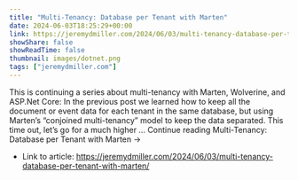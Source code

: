 ```yaml
---
title: "Multi-Tenancy: Database per Tenant with Marten"
date: 2024-06-03T18:25:29+00:00
link: https://jeremydmiller.com/2024/06/03/multi-tenancy-database-per-tenant-with-marten/
showShare: false
showReadTime: false
thumbnail: images/dotnet.png
tags: ["jeremydmiller.com"]
---
```

This is continuing a series about multi-tenancy with Marten, Wolverine, and ASP.Net Core: In the previous post we learned how to keep all the document or event data for each tenant in the same database, but using Marten’s “conjoined multi-tenancy” model to keep the data separated. This time out, let’s go for a much higher … Continue reading Multi-Tenancy: Database per Tenant with Marten →

- Link to article: https://jeremydmiller.com/2024/06/03/multi-tenancy-database-per-tenant-with-marten/